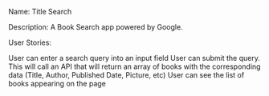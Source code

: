 Name: Title Search 

Description: A Book Search app powered by Google. 

User Stories:

User can enter a search query into an input field
User can submit the query. This will call an API that will return an array of books with the corresponding data (Title, Author, Published Date, Picture, etc)
User can see the list of books appearing on the page


